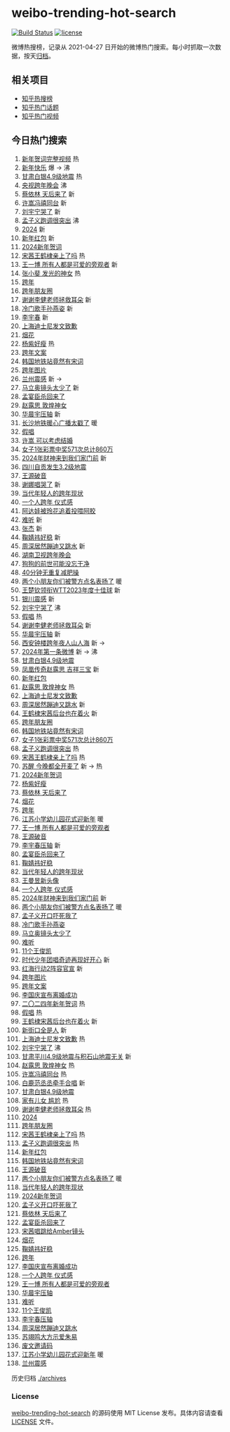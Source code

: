 # weibo-trending-hot-search

[![Build Status](https://github.com/justjavac/weibo-trending-hot-search/workflows/ci/badge.svg?branch=master)](https://github.com/justjavac/weibo-trending-hot-search/actions)
[![license](https://img.shields.io/github/license/justjavac/weibo-trending-hot-search)](https://github.com/justjavac/weibo-trending-hot-search/blob/master/LICENSE)

微博热搜榜，记录从 2021-04-27
日开始的微博热门搜索。每小时抓取一次数据，按天[归档](./archives)。

## 相关项目

- [知乎热搜榜](https://github.com/justjavac/zhihu-trending-top-search)
- [知乎热门话题](https://github.com/justjavac/zhihu-trending-hot-questions)
- [知乎热门视频](https://github.com/justjavac/zhihu-trending-hot-video)

## 今日热门搜索

<!-- BEGIN -->
<!-- 最后更新时间 Mon Jan 01 2024 02:15:00 GMT+0800 (China Standard Time) -->

1. [新年贺词完整视频](https://s.weibo.com//weibo?q=%23%E6%96%B0%E5%B9%B4%E8%B4%BA%E8%AF%8D%E5%AE%8C%E6%95%B4%E8%A7%86%E9%A2%91%23&Refer=new_time)
   热
1. [新年快乐](https://s.weibo.com//weibo?q=%23%E6%96%B0%E5%B9%B4%E5%BF%AB%E4%B9%90%23&t=31&band_rank=1&Refer=top)
   爆 -> 沸
1. [甘肃白银4.9级地震](https://s.weibo.com//weibo?q=%23%E7%94%98%E8%82%83%E7%99%BD%E9%93%B64.9%E7%BA%A7%E5%9C%B0%E9%9C%87%23&t=31&band_rank=2&Refer=top)
   热
1. [央视跨年晚会](https://s.weibo.com//weibo?q=%23%E5%A4%AE%E8%A7%86%E8%B7%A8%E5%B9%B4%E6%99%9A%E4%BC%9A%23&t=31&band_rank=3&Refer=top)
   沸
1. [蔡依林 天后来了](https://s.weibo.com//weibo?q=%E8%94%A1%E4%BE%9D%E6%9E%97%20%E5%A4%A9%E5%90%8E%E6%9D%A5%E4%BA%86&t=31&band_rank=4&Refer=top)
   新
1. [许嵩冯禧同台](https://s.weibo.com//weibo?q=%E8%AE%B8%E5%B5%A9%E5%86%AF%E7%A6%A7%E5%90%8C%E5%8F%B0&t=31&band_rank=5&Refer=top)
   新
1. [刘宇宁哭了](https://s.weibo.com//weibo?q=%23%E5%88%98%E5%AE%87%E5%AE%81%E5%93%AD%E4%BA%86%23&t=31&band_rank=6&Refer=top)
   新
1. [孟子义跑调很突出](https://s.weibo.com//weibo?q=%E5%AD%9F%E5%AD%90%E4%B9%89%E8%B7%91%E8%B0%83%E5%BE%88%E7%AA%81%E5%87%BA&t=31&band_rank=7&Refer=top)
   沸
1. [2024](https://s.weibo.com//weibo?q=2024&t=31&band_rank=8&Refer=top) 新
1. [新年红包](https://s.weibo.com//weibo?q=%E6%96%B0%E5%B9%B4%E7%BA%A2%E5%8C%85&t=31&band_rank=9&Refer=top)
   新
1. [2024新年贺词](https://s.weibo.com//weibo?q=%232024%E6%96%B0%E5%B9%B4%E8%B4%BA%E8%AF%8D%23&t=31&band_rank=10&Refer=top)
1. [宋茜王鹤棣亲上了吗](https://s.weibo.com//weibo?q=%E5%AE%8B%E8%8C%9C%E7%8E%8B%E9%B9%A4%E6%A3%A3%E4%BA%B2%E4%B8%8A%E4%BA%86%E5%90%97&t=31&band_rank=11&Refer=top)
   热
1. [王一博 所有人都是可爱的旁观者](https://s.weibo.com//weibo?q=%E7%8E%8B%E4%B8%80%E5%8D%9A%20%E6%89%80%E6%9C%89%E4%BA%BA%E9%83%BD%E6%98%AF%E5%8F%AF%E7%88%B1%E7%9A%84%E6%97%81%E8%A7%82%E8%80%85&t=31&band_rank=12&Refer=top)
   新
1. [张小斐 发光的神女](https://s.weibo.com//weibo?q=%E5%BC%A0%E5%B0%8F%E6%96%90%20%E5%8F%91%E5%85%89%E7%9A%84%E7%A5%9E%E5%A5%B3&t=31&band_rank=13&Refer=top)
   热
1. [跨年](https://s.weibo.com//weibo?q=%E8%B7%A8%E5%B9%B4&t=31&band_rank=14&Refer=top)
1. [跨年朋友圈](https://s.weibo.com//weibo?q=%E8%B7%A8%E5%B9%B4%E6%9C%8B%E5%8F%8B%E5%9C%88&t=31&band_rank=15&Refer=top)
1. [谢谢李健老师拯救耳朵](https://s.weibo.com//weibo?q=%E8%B0%A2%E8%B0%A2%E6%9D%8E%E5%81%A5%E8%80%81%E5%B8%88%E6%8B%AF%E6%95%91%E8%80%B3%E6%9C%B5&t=31&band_rank=16&Refer=top)
   新
1. [冷门歌手孙燕姿](https://s.weibo.com//weibo?q=%E5%86%B7%E9%97%A8%E6%AD%8C%E6%89%8B%E5%AD%99%E7%87%95%E5%A7%BF&t=31&band_rank=17&Refer=top)
   新
1. [李宇春](https://s.weibo.com//weibo?q=%E6%9D%8E%E5%AE%87%E6%98%A5&t=31&band_rank=18&Refer=top)
   新
1. [上海迪士尼发文致歉](https://s.weibo.com//weibo?q=%23%E4%B8%8A%E6%B5%B7%E8%BF%AA%E5%A3%AB%E5%B0%BC%E5%8F%91%E6%96%87%E8%87%B4%E6%AD%89%23&t=31&band_rank=19&Refer=top)
1. [烟花](https://s.weibo.com//weibo?q=%E7%83%9F%E8%8A%B1&t=31&band_rank=20&Refer=top)
1. [杨紫好瘦](https://s.weibo.com//weibo?q=%E6%9D%A8%E7%B4%AB%E5%A5%BD%E7%98%A6&t=31&band_rank=21&Refer=top)
   热
1. [跨年文案](https://s.weibo.com//weibo?q=%E8%B7%A8%E5%B9%B4%E6%96%87%E6%A1%88&t=31&band_rank=22&Refer=top)
1. [韩国地铁站竟然有宋词](https://s.weibo.com//weibo?q=%23%E9%9F%A9%E5%9B%BD%E5%9C%B0%E9%93%81%E7%AB%99%E7%AB%9F%E7%84%B6%E6%9C%89%E5%AE%8B%E8%AF%8D%23&t=31&band_rank=23&Refer=top)
1. [跨年图片](https://s.weibo.com//weibo?q=%E8%B7%A8%E5%B9%B4%E5%9B%BE%E7%89%87&t=31&band_rank=24&Refer=top)
1. [兰州震感](https://s.weibo.com//weibo?q=%E5%85%B0%E5%B7%9E%E9%9C%87%E6%84%9F&t=31&band_rank=25&Refer=top)
   新 ->
1. [马立奥镜头太少了](https://s.weibo.com//weibo?q=%E9%A9%AC%E7%AB%8B%E5%A5%A5%E9%95%9C%E5%A4%B4%E5%A4%AA%E5%B0%91%E4%BA%86&t=31&band_rank=26&Refer=top)
   新
1. [孟宴臣杀回来了](https://s.weibo.com//weibo?q=%E5%AD%9F%E5%AE%B4%E8%87%A3%E6%9D%80%E5%9B%9E%E6%9D%A5%E4%BA%86&t=31&band_rank=27&Refer=top)
1. [赵露思 敦煌神女](https://s.weibo.com//weibo?q=%E8%B5%B5%E9%9C%B2%E6%80%9D%20%E6%95%A6%E7%85%8C%E7%A5%9E%E5%A5%B3&t=31&band_rank=28&Refer=top)
1. [华晨宇压轴](https://s.weibo.com//weibo?q=%E5%8D%8E%E6%99%A8%E5%AE%87%E5%8E%8B%E8%BD%B4&t=31&band_rank=29&Refer=top)
   新
1. [长沙地铁暖心广播太戳了](https://s.weibo.com//weibo?q=%23%E9%95%BF%E6%B2%99%E5%9C%B0%E9%93%81%E6%9A%96%E5%BF%83%E5%B9%BF%E6%92%AD%E5%A4%AA%E6%88%B3%E4%BA%86%23&t=31&band_rank=30&Refer=top)
   暖
1. [假唱](https://s.weibo.com//weibo?q=%E5%81%87%E5%94%B1&t=31&band_rank=31&Refer=top)
1. [许嵩 可以考虑结婚](https://s.weibo.com//weibo?q=%E8%AE%B8%E5%B5%A9%20%E5%8F%AF%E4%BB%A5%E8%80%83%E8%99%91%E7%BB%93%E5%A9%9A&t=31&band_rank=32&Refer=top)
1. [女子1张彩票中奖571次总计860万](https://s.weibo.com//weibo?q=%23%E5%A5%B3%E5%AD%901%E5%BC%A0%E5%BD%A9%E7%A5%A8%E4%B8%AD%E5%A5%96571%E6%AC%A1%E6%80%BB%E8%AE%A1860%E4%B8%87%23&t=31&band_rank=33&Refer=top)
1. [2024年财神来到我们家门前](https://s.weibo.com//weibo?q=2024%E5%B9%B4%E8%B4%A2%E7%A5%9E%E6%9D%A5%E5%88%B0%E6%88%91%E4%BB%AC%E5%AE%B6%E9%97%A8%E5%89%8D&t=31&band_rank=34&Refer=top)
   新
1. [四川自贡发生3.2级地震](https://s.weibo.com//weibo?q=%23%E5%9B%9B%E5%B7%9D%E8%87%AA%E8%B4%A1%E5%8F%91%E7%94%9F3.2%E7%BA%A7%E5%9C%B0%E9%9C%87%23&t=31&band_rank=35&Refer=top)
1. [王源破音](https://s.weibo.com//weibo?q=%E7%8E%8B%E6%BA%90%E7%A0%B4%E9%9F%B3&t=31&band_rank=36&Refer=top)
1. [谢娜唱哭了](https://s.weibo.com//weibo?q=%E8%B0%A2%E5%A8%9C%E5%94%B1%E5%93%AD%E4%BA%86&t=31&band_rank=37&Refer=top)
   新
1. [当代年轻人的跨年现状](https://s.weibo.com//weibo?q=%23%E5%BD%93%E4%BB%A3%E5%B9%B4%E8%BD%BB%E4%BA%BA%E7%9A%84%E8%B7%A8%E5%B9%B4%E7%8E%B0%E7%8A%B6%23&t=31&band_rank=38&Refer=top)
1. [一个人跨年 仪式感](https://s.weibo.com//weibo?q=%E4%B8%80%E4%B8%AA%E4%BA%BA%E8%B7%A8%E5%B9%B4%20%E4%BB%AA%E5%BC%8F%E6%84%9F&t=31&band_rank=39&Refer=top)
1. [阿达娃被玲花追着投喂阿胶](https://s.weibo.com//weibo?q=%23%E9%98%BF%E8%BE%BE%E5%A8%83%E8%A2%AB%E7%8E%B2%E8%8A%B1%E8%BF%BD%E7%9D%80%E6%8A%95%E5%96%82%E9%98%BF%E8%83%B6%23&t=31&band_rank=40&Refer=top)
1. [难听](https://s.weibo.com//weibo?q=%E9%9A%BE%E5%90%AC&t=31&band_rank=41&Refer=top)
   新
1. [张杰](https://s.weibo.com//weibo?q=%E5%BC%A0%E6%9D%B0&t=31&band_rank=42&Refer=top)
   新
1. [鞠婧祎好稳](https://s.weibo.com//weibo?q=%E9%9E%A0%E5%A9%A7%E7%A5%8E%E5%A5%BD%E7%A8%B3&t=31&band_rank=43&Refer=top)
   新
1. [周深居然蹦迪又跳水](https://s.weibo.com//weibo?q=%E5%91%A8%E6%B7%B1%E5%B1%85%E7%84%B6%E8%B9%A6%E8%BF%AA%E5%8F%88%E8%B7%B3%E6%B0%B4&t=31&band_rank=44&Refer=top)
   新
1. [湖南卫视跨年晚会](https://s.weibo.com//weibo?q=%E6%B9%96%E5%8D%97%E5%8D%AB%E8%A7%86%E8%B7%A8%E5%B9%B4%E6%99%9A%E4%BC%9A&t=31&band_rank=45&Refer=top)
1. [狗狗的前世可能没忘干净](https://s.weibo.com//weibo?q=%E7%8B%97%E7%8B%97%E7%9A%84%E5%89%8D%E4%B8%96%E5%8F%AF%E8%83%BD%E6%B2%A1%E5%BF%98%E5%B9%B2%E5%87%80&t=31&band_rank=46&Refer=top)
1. [40分钟无重复减肥操](https://s.weibo.com//weibo?q=40%E5%88%86%E9%92%9F%E6%97%A0%E9%87%8D%E5%A4%8D%E5%87%8F%E8%82%A5%E6%93%8D&t=31&band_rank=47&Refer=top)
1. [两个小朋友你们被警方点名表扬了](https://s.weibo.com//weibo?q=%23%E4%B8%A4%E4%B8%AA%E5%B0%8F%E6%9C%8B%E5%8F%8B%E4%BD%A0%E4%BB%AC%E8%A2%AB%E8%AD%A6%E6%96%B9%E7%82%B9%E5%90%8D%E8%A1%A8%E6%89%AC%E4%BA%86%23&t=31&band_rank=48&Refer=top)
   暖
1. [王楚钦领衔WTT2023年度十佳球](https://s.weibo.com//weibo?q=%23%E7%8E%8B%E6%A5%9A%E9%92%A6%E9%A2%86%E8%A1%94WTT2023%E5%B9%B4%E5%BA%A6%E5%8D%81%E4%BD%B3%E7%90%83%23&t=31&band_rank=49&Refer=top)
   新
1. [银川震感](https://s.weibo.com//weibo?q=%E9%93%B6%E5%B7%9D%E9%9C%87%E6%84%9F&t=31&band_rank=50&Refer=top)
   新
1. [刘宇宁哭了](https://s.weibo.com//weibo?q=%23%E5%88%98%E5%AE%87%E5%AE%81%E5%93%AD%E4%BA%86%23&t=31&band_rank=2&Refer=top)
   沸
1. [假唱](https://s.weibo.com//weibo?q=%E5%81%87%E5%94%B1&t=31&band_rank=4&Refer=top)
   热
1. [谢谢李健老师拯救耳朵](https://s.weibo.com//weibo?q=%E8%B0%A2%E8%B0%A2%E6%9D%8E%E5%81%A5%E8%80%81%E5%B8%88%E6%8B%AF%E6%95%91%E8%80%B3%E6%9C%B5&t=31&band_rank=6&Refer=top)
   新
1. [华晨宇压轴](https://s.weibo.com//weibo?q=%E5%8D%8E%E6%99%A8%E5%AE%87%E5%8E%8B%E8%BD%B4&t=31&band_rank=7&Refer=top)
   新
1. [西安钟楼跨年夜人山人海](https://s.weibo.com//weibo?q=%23%E8%A5%BF%E5%AE%89%E9%92%9F%E6%A5%BC%E8%B7%A8%E5%B9%B4%E5%A4%9C%E4%BA%BA%E5%B1%B1%E4%BA%BA%E6%B5%B7%23&t=31&band_rank=9&Refer=top)
   新 ->
1. [2024年第一条微博](https://s.weibo.com//weibo?q=%232024%E5%B9%B4%E7%AC%AC%E4%B8%80%E6%9D%A1%E5%BE%AE%E5%8D%9A%23&t=31&band_rank=10&Refer=top)
   新 -> 沸
1. [甘肃白银4.9级地震](https://s.weibo.com//weibo?q=%23%E7%94%98%E8%82%83%E7%99%BD%E9%93%B64.9%E7%BA%A7%E5%9C%B0%E9%9C%87%23&t=31&band_rank=11&Refer=top)
1. [凤凰传奇赵露思 吉祥三宝](https://s.weibo.com//weibo?q=%E5%87%A4%E5%87%B0%E4%BC%A0%E5%A5%87%E8%B5%B5%E9%9C%B2%E6%80%9D%20%E5%90%89%E7%A5%A5%E4%B8%89%E5%AE%9D&t=31&band_rank=12&Refer=top)
   新
1. [新年红包](https://s.weibo.com//weibo?q=%E6%96%B0%E5%B9%B4%E7%BA%A2%E5%8C%85&t=31&band_rank=13&Refer=top)
1. [赵露思 敦煌神女](https://s.weibo.com//weibo?q=%E8%B5%B5%E9%9C%B2%E6%80%9D%20%E6%95%A6%E7%85%8C%E7%A5%9E%E5%A5%B3&t=31&band_rank=14&Refer=top)
   热
1. [上海迪士尼发文致歉](https://s.weibo.com//weibo?q=%23%E4%B8%8A%E6%B5%B7%E8%BF%AA%E5%A3%AB%E5%B0%BC%E5%8F%91%E6%96%87%E8%87%B4%E6%AD%89%23&t=31&band_rank=15&Refer=top)
1. [周深居然蹦迪又跳水](https://s.weibo.com//weibo?q=%E5%91%A8%E6%B7%B1%E5%B1%85%E7%84%B6%E8%B9%A6%E8%BF%AA%E5%8F%88%E8%B7%B3%E6%B0%B4&t=31&band_rank=16&Refer=top)
   新
1. [王鹤棣宋茜后台也在着火](https://s.weibo.com//weibo?q=%E7%8E%8B%E9%B9%A4%E6%A3%A3%E5%AE%8B%E8%8C%9C%E5%90%8E%E5%8F%B0%E4%B9%9F%E5%9C%A8%E7%9D%80%E7%81%AB&t=31&band_rank=17&Refer=top)
   新
1. [跨年朋友圈](https://s.weibo.com//weibo?q=%E8%B7%A8%E5%B9%B4%E6%9C%8B%E5%8F%8B%E5%9C%88&t=31&band_rank=18&Refer=top)
1. [韩国地铁站竟然有宋词](https://s.weibo.com//weibo?q=%23%E9%9F%A9%E5%9B%BD%E5%9C%B0%E9%93%81%E7%AB%99%E7%AB%9F%E7%84%B6%E6%9C%89%E5%AE%8B%E8%AF%8D%23&t=31&band_rank=19&Refer=top)
1. [女子1张彩票中奖571次总计860万](https://s.weibo.com//weibo?q=%23%E5%A5%B3%E5%AD%901%E5%BC%A0%E5%BD%A9%E7%A5%A8%E4%B8%AD%E5%A5%96571%E6%AC%A1%E6%80%BB%E8%AE%A1860%E4%B8%87%23&t=31&band_rank=20&Refer=top)
1. [孟子义跑调很突出](https://s.weibo.com//weibo?q=%E5%AD%9F%E5%AD%90%E4%B9%89%E8%B7%91%E8%B0%83%E5%BE%88%E7%AA%81%E5%87%BA&t=31&band_rank=21&Refer=top)
   热
1. [宋茜王鹤棣亲上了吗](https://s.weibo.com//weibo?q=%E5%AE%8B%E8%8C%9C%E7%8E%8B%E9%B9%A4%E6%A3%A3%E4%BA%B2%E4%B8%8A%E4%BA%86%E5%90%97&t=31&band_rank=22&Refer=top)
   热
1. [苏醒 今晚都全开麦了](https://s.weibo.com//weibo?q=%E8%8B%8F%E9%86%92%20%E4%BB%8A%E6%99%9A%E9%83%BD%E5%85%A8%E5%BC%80%E9%BA%A6%E4%BA%86&t=31&band_rank=23&Refer=top)
   新 -> 热
1. [2024新年贺词](https://s.weibo.com//weibo?q=%232024%E6%96%B0%E5%B9%B4%E8%B4%BA%E8%AF%8D%23&t=31&band_rank=24&Refer=top)
1. [杨紫好瘦](https://s.weibo.com//weibo?q=%E6%9D%A8%E7%B4%AB%E5%A5%BD%E7%98%A6&t=31&band_rank=26&Refer=top)
1. [蔡依林 天后来了](https://s.weibo.com//weibo?q=%E8%94%A1%E4%BE%9D%E6%9E%97%20%E5%A4%A9%E5%90%8E%E6%9D%A5%E4%BA%86&t=31&band_rank=27&Refer=top)
1. [烟花](https://s.weibo.com//weibo?q=%E7%83%9F%E8%8A%B1&t=31&band_rank=28&Refer=top)
1. [跨年](https://s.weibo.com//weibo?q=%E8%B7%A8%E5%B9%B4&t=31&band_rank=29&Refer=top)
1. [江苏小学幼儿园花式迎新年](https://s.weibo.com//weibo?q=%23%E6%B1%9F%E8%8B%8F%E5%B0%8F%E5%AD%A6%E5%B9%BC%E5%84%BF%E5%9B%AD%E8%8A%B1%E5%BC%8F%E8%BF%8E%E6%96%B0%E5%B9%B4%23&t=31&band_rank=30&Refer=top)
   暖
1. [王一博 所有人都是可爱的旁观者](https://s.weibo.com//weibo?q=%E7%8E%8B%E4%B8%80%E5%8D%9A%20%E6%89%80%E6%9C%89%E4%BA%BA%E9%83%BD%E6%98%AF%E5%8F%AF%E7%88%B1%E7%9A%84%E6%97%81%E8%A7%82%E8%80%85&t=31&band_rank=31&Refer=top)
1. [王源破音](https://s.weibo.com//weibo?q=%E7%8E%8B%E6%BA%90%E7%A0%B4%E9%9F%B3&t=31&band_rank=32&Refer=top)
1. [李宇春压轴](https://s.weibo.com//weibo?q=%E6%9D%8E%E5%AE%87%E6%98%A5%E5%8E%8B%E8%BD%B4&t=31&band_rank=33&Refer=top)
   新
1. [孟宴臣杀回来了](https://s.weibo.com//weibo?q=%E5%AD%9F%E5%AE%B4%E8%87%A3%E6%9D%80%E5%9B%9E%E6%9D%A5%E4%BA%86&t=31&band_rank=34&Refer=top)
1. [鞠婧祎好稳](https://s.weibo.com//weibo?q=%E9%9E%A0%E5%A9%A7%E7%A5%8E%E5%A5%BD%E7%A8%B3&t=31&band_rank=35&Refer=top)
1. [当代年轻人的跨年现状](https://s.weibo.com//weibo?q=%23%E5%BD%93%E4%BB%A3%E5%B9%B4%E8%BD%BB%E4%BA%BA%E7%9A%84%E8%B7%A8%E5%B9%B4%E7%8E%B0%E7%8A%B6%23&t=31&band_rank=36&Refer=top)
1. [王曼昱新头像](https://s.weibo.com//weibo?q=%E7%8E%8B%E6%9B%BC%E6%98%B1%E6%96%B0%E5%A4%B4%E5%83%8F&t=31&band_rank=37&Refer=top)
1. [一个人跨年 仪式感](https://s.weibo.com//weibo?q=%E4%B8%80%E4%B8%AA%E4%BA%BA%E8%B7%A8%E5%B9%B4%20%E4%BB%AA%E5%BC%8F%E6%84%9F&t=31&band_rank=38&Refer=top)
1. [2024年财神来到我们家门前](https://s.weibo.com//weibo?q=2024%E5%B9%B4%E8%B4%A2%E7%A5%9E%E6%9D%A5%E5%88%B0%E6%88%91%E4%BB%AC%E5%AE%B6%E9%97%A8%E5%89%8D&t=31&band_rank=39&Refer=top)
   新
1. [两个小朋友你们被警方点名表扬了](https://s.weibo.com//weibo?q=%23%E4%B8%A4%E4%B8%AA%E5%B0%8F%E6%9C%8B%E5%8F%8B%E4%BD%A0%E4%BB%AC%E8%A2%AB%E8%AD%A6%E6%96%B9%E7%82%B9%E5%90%8D%E8%A1%A8%E6%89%AC%E4%BA%86%23&t=31&band_rank=40&Refer=top)
   暖
1. [孟子义开口吓死我了](https://s.weibo.com//weibo?q=%E5%AD%9F%E5%AD%90%E4%B9%89%E5%BC%80%E5%8F%A3%E5%90%93%E6%AD%BB%E6%88%91%E4%BA%86&t=31&band_rank=41&Refer=top)
1. [冷门歌手孙燕姿](https://s.weibo.com//weibo?q=%E5%86%B7%E9%97%A8%E6%AD%8C%E6%89%8B%E5%AD%99%E7%87%95%E5%A7%BF&t=31&band_rank=42&Refer=top)
1. [马立奥镜头太少了](https://s.weibo.com//weibo?q=%E9%A9%AC%E7%AB%8B%E5%A5%A5%E9%95%9C%E5%A4%B4%E5%A4%AA%E5%B0%91%E4%BA%86&t=31&band_rank=43&Refer=top)
1. [难听](https://s.weibo.com//weibo?q=%E9%9A%BE%E5%90%AC&t=31&band_rank=44&Refer=top)
1. [11个王俊凯](https://s.weibo.com//weibo?q=%2311%E4%B8%AA%E7%8E%8B%E4%BF%8A%E5%87%AF%23&t=31&band_rank=45&Refer=top)
1. [时代少年团唱奇迹再现好开心](https://s.weibo.com//weibo?q=%E6%97%B6%E4%BB%A3%E5%B0%91%E5%B9%B4%E5%9B%A2%E5%94%B1%E5%A5%87%E8%BF%B9%E5%86%8D%E7%8E%B0%E5%A5%BD%E5%BC%80%E5%BF%83&t=31&band_rank=46&Refer=top)
   新
1. [红海行动2阵容官宣](https://s.weibo.com//weibo?q=%23%E7%BA%A2%E6%B5%B7%E8%A1%8C%E5%8A%A82%E9%98%B5%E5%AE%B9%E5%AE%98%E5%AE%A3%23&t=31&band_rank=47&Refer=top)
   新
1. [跨年图片](https://s.weibo.com//weibo?q=%E8%B7%A8%E5%B9%B4%E5%9B%BE%E7%89%87&t=31&band_rank=48&Refer=top)
1. [跨年文案](https://s.weibo.com//weibo?q=%E8%B7%A8%E5%B9%B4%E6%96%87%E6%A1%88&t=31&band_rank=49&Refer=top)
1. [李国庆宣布离婚成功](https://s.weibo.com//weibo?q=%23%E6%9D%8E%E5%9B%BD%E5%BA%86%E5%AE%A3%E5%B8%83%E7%A6%BB%E5%A9%9A%E6%88%90%E5%8A%9F%23&t=31&band_rank=50&Refer=top)
1. [二〇二四年新年贺词](https://s.weibo.com//weibo?q=%23%E4%BA%8C%E3%80%87%E4%BA%8C%E5%9B%9B%E5%B9%B4%E6%96%B0%E5%B9%B4%E8%B4%BA%E8%AF%8D%23&Refer=new_time)
   热
1. [假唱](https://s.weibo.com//weibo?q=%E5%81%87%E5%94%B1&t=31&band_rank=2&Refer=top)
   热
1. [王鹤棣宋茜后台也在着火](https://s.weibo.com//weibo?q=%E7%8E%8B%E9%B9%A4%E6%A3%A3%E5%AE%8B%E8%8C%9C%E5%90%8E%E5%8F%B0%E4%B9%9F%E5%9C%A8%E7%9D%80%E7%81%AB&t=31&band_rank=4&Refer=top)
   新
1. [新街口全是人](https://s.weibo.com//weibo?q=%E6%96%B0%E8%A1%97%E5%8F%A3%E5%85%A8%E6%98%AF%E4%BA%BA&t=31&band_rank=5&Refer=top)
   新
1. [上海迪士尼发文致歉](https://s.weibo.com//weibo?q=%23%E4%B8%8A%E6%B5%B7%E8%BF%AA%E5%A3%AB%E5%B0%BC%E5%8F%91%E6%96%87%E8%87%B4%E6%AD%89%23&t=31&band_rank=6&Refer=top)
   热
1. [刘宇宁哭了](https://s.weibo.com//weibo?q=%23%E5%88%98%E5%AE%87%E5%AE%81%E5%93%AD%E4%BA%86%23&t=31&band_rank=7&Refer=top)
   沸
1. [甘肃平川4.9级地震与积石山地震无关](https://s.weibo.com//weibo?q=%E7%94%98%E8%82%83%E5%B9%B3%E5%B7%9D4.9%E7%BA%A7%E5%9C%B0%E9%9C%87%E4%B8%8E%E7%A7%AF%E7%9F%B3%E5%B1%B1%E5%9C%B0%E9%9C%87%E6%97%A0%E5%85%B3&t=31&band_rank=8&Refer=top)
   新
1. [赵露思 敦煌神女](https://s.weibo.com//weibo?q=%E8%B5%B5%E9%9C%B2%E6%80%9D%20%E6%95%A6%E7%85%8C%E7%A5%9E%E5%A5%B3&t=31&band_rank=11&Refer=top)
   热
1. [许嵩冯禧同台](https://s.weibo.com//weibo?q=%E8%AE%B8%E5%B5%A9%E5%86%AF%E7%A6%A7%E5%90%8C%E5%8F%B0&t=31&band_rank=13&Refer=top)
   热
1. [白鹿范丞丞牵手合唱](https://s.weibo.com//weibo?q=%E7%99%BD%E9%B9%BF%E8%8C%83%E4%B8%9E%E4%B8%9E%E7%89%B5%E6%89%8B%E5%90%88%E5%94%B1&t=31&band_rank=14&Refer=top)
   新
1. [甘肃白银4.9级地震](https://s.weibo.com//weibo?q=%23%E7%94%98%E8%82%83%E7%99%BD%E9%93%B64.9%E7%BA%A7%E5%9C%B0%E9%9C%87%23&t=31&band_rank=15&Refer=top)
1. [家有儿女 尴尬](https://s.weibo.com//weibo?q=%E5%AE%B6%E6%9C%89%E5%84%BF%E5%A5%B3%20%E5%B0%B4%E5%B0%AC&t=31&band_rank=16&Refer=top)
   热
1. [谢谢李健老师拯救耳朵](https://s.weibo.com//weibo?q=%E8%B0%A2%E8%B0%A2%E6%9D%8E%E5%81%A5%E8%80%81%E5%B8%88%E6%8B%AF%E6%95%91%E8%80%B3%E6%9C%B5&t=31&band_rank=17&Refer=top)
   热
1. [2024](https://s.weibo.com//weibo?q=2024&t=31&band_rank=18&Refer=top)
1. [跨年朋友圈](https://s.weibo.com//weibo?q=%E8%B7%A8%E5%B9%B4%E6%9C%8B%E5%8F%8B%E5%9C%88&t=31&band_rank=19&Refer=top)
1. [宋茜王鹤棣亲上了吗](https://s.weibo.com//weibo?q=%E5%AE%8B%E8%8C%9C%E7%8E%8B%E9%B9%A4%E6%A3%A3%E4%BA%B2%E4%B8%8A%E4%BA%86%E5%90%97&t=31&band_rank=21&Refer=top)
   热
1. [孟子义跑调很突出](https://s.weibo.com//weibo?q=%E5%AD%9F%E5%AD%90%E4%B9%89%E8%B7%91%E8%B0%83%E5%BE%88%E7%AA%81%E5%87%BA&t=31&band_rank=22&Refer=top)
   热
1. [新年红包](https://s.weibo.com//weibo?q=%E6%96%B0%E5%B9%B4%E7%BA%A2%E5%8C%85&t=31&band_rank=24&Refer=top)
1. [韩国地铁站竟然有宋词](https://s.weibo.com//weibo?q=%23%E9%9F%A9%E5%9B%BD%E5%9C%B0%E9%93%81%E7%AB%99%E7%AB%9F%E7%84%B6%E6%9C%89%E5%AE%8B%E8%AF%8D%23&t=31&band_rank=25&Refer=top)
1. [王源破音](https://s.weibo.com//weibo?q=%E7%8E%8B%E6%BA%90%E7%A0%B4%E9%9F%B3&t=31&band_rank=27&Refer=top)
1. [两个小朋友你们被警方点名表扬了](https://s.weibo.com//weibo?q=%23%E4%B8%A4%E4%B8%AA%E5%B0%8F%E6%9C%8B%E5%8F%8B%E4%BD%A0%E4%BB%AC%E8%A2%AB%E8%AD%A6%E6%96%B9%E7%82%B9%E5%90%8D%E8%A1%A8%E6%89%AC%E4%BA%86%23&t=31&band_rank=28&Refer=top)
   暖
1. [当代年轻人的跨年现状](https://s.weibo.com//weibo?q=%23%E5%BD%93%E4%BB%A3%E5%B9%B4%E8%BD%BB%E4%BA%BA%E7%9A%84%E8%B7%A8%E5%B9%B4%E7%8E%B0%E7%8A%B6%23&t=31&band_rank=29&Refer=top)
1. [2024新年贺词](https://s.weibo.com//weibo?q=%232024%E6%96%B0%E5%B9%B4%E8%B4%BA%E8%AF%8D%23&t=31&band_rank=30&Refer=top)
1. [孟子义开口吓死我了](https://s.weibo.com//weibo?q=%E5%AD%9F%E5%AD%90%E4%B9%89%E5%BC%80%E5%8F%A3%E5%90%93%E6%AD%BB%E6%88%91%E4%BA%86&t=31&band_rank=31&Refer=top)
1. [蔡依林 天后来了](https://s.weibo.com//weibo?q=%E8%94%A1%E4%BE%9D%E6%9E%97%20%E5%A4%A9%E5%90%8E%E6%9D%A5%E4%BA%86&t=31&band_rank=32&Refer=top)
1. [孟宴臣杀回来了](https://s.weibo.com//weibo?q=%E5%AD%9F%E5%AE%B4%E8%87%A3%E6%9D%80%E5%9B%9E%E6%9D%A5%E4%BA%86&t=31&band_rank=33&Refer=top)
1. [宋茜唱跳给Amber镜头](https://s.weibo.com//weibo?q=%E5%AE%8B%E8%8C%9C%E5%94%B1%E8%B7%B3%E7%BB%99Amber%E9%95%9C%E5%A4%B4&t=31&band_rank=34&Refer=top)
1. [烟花](https://s.weibo.com//weibo?q=%E7%83%9F%E8%8A%B1&t=31&band_rank=35&Refer=top)
1. [鞠婧祎好稳](https://s.weibo.com//weibo?q=%E9%9E%A0%E5%A9%A7%E7%A5%8E%E5%A5%BD%E7%A8%B3&t=31&band_rank=36&Refer=top)
1. [跨年](https://s.weibo.com//weibo?q=%E8%B7%A8%E5%B9%B4&t=31&band_rank=38&Refer=top)
1. [李国庆宣布离婚成功](https://s.weibo.com//weibo?q=%23%E6%9D%8E%E5%9B%BD%E5%BA%86%E5%AE%A3%E5%B8%83%E7%A6%BB%E5%A9%9A%E6%88%90%E5%8A%9F%23&t=31&band_rank=39&Refer=top)
1. [一个人跨年 仪式感](https://s.weibo.com//weibo?q=%E4%B8%80%E4%B8%AA%E4%BA%BA%E8%B7%A8%E5%B9%B4%20%E4%BB%AA%E5%BC%8F%E6%84%9F&t=31&band_rank=40&Refer=top)
1. [王一博 所有人都是可爱的旁观者](https://s.weibo.com//weibo?q=%E7%8E%8B%E4%B8%80%E5%8D%9A%20%E6%89%80%E6%9C%89%E4%BA%BA%E9%83%BD%E6%98%AF%E5%8F%AF%E7%88%B1%E7%9A%84%E6%97%81%E8%A7%82%E8%80%85&t=31&band_rank=41&Refer=top)
1. [华晨宇压轴](https://s.weibo.com//weibo?q=%E5%8D%8E%E6%99%A8%E5%AE%87%E5%8E%8B%E8%BD%B4&t=31&band_rank=42&Refer=top)
1. [难听](https://s.weibo.com//weibo?q=%E9%9A%BE%E5%90%AC&t=31&band_rank=43&Refer=top)
1. [11个王俊凯](https://s.weibo.com//weibo?q=%2311%E4%B8%AA%E7%8E%8B%E4%BF%8A%E5%87%AF%23&t=31&band_rank=44&Refer=top)
1. [李宇春压轴](https://s.weibo.com//weibo?q=%E6%9D%8E%E5%AE%87%E6%98%A5%E5%8E%8B%E8%BD%B4&t=31&band_rank=45&Refer=top)
1. [周深居然蹦迪又跳水](https://s.weibo.com//weibo?q=%E5%91%A8%E6%B7%B1%E5%B1%85%E7%84%B6%E8%B9%A6%E8%BF%AA%E5%8F%88%E8%B7%B3%E6%B0%B4&t=31&band_rank=46&Refer=top)
1. [苏翊鸣大方示爱朱易](https://s.weibo.com//weibo?q=%23%E8%8B%8F%E7%BF%8A%E9%B8%A3%E5%A4%A7%E6%96%B9%E7%A4%BA%E7%88%B1%E6%9C%B1%E6%98%93%23&t=31&band_rank=47&Refer=top)
1. [废文邀请码](https://s.weibo.com//weibo?q=%E5%BA%9F%E6%96%87%E9%82%80%E8%AF%B7%E7%A0%81&t=31&band_rank=48&Refer=top)
1. [江苏小学幼儿园花式迎新年](https://s.weibo.com//weibo?q=%23%E6%B1%9F%E8%8B%8F%E5%B0%8F%E5%AD%A6%E5%B9%BC%E5%84%BF%E5%9B%AD%E8%8A%B1%E5%BC%8F%E8%BF%8E%E6%96%B0%E5%B9%B4%23&t=31&band_rank=49&Refer=top)
   暖
1. [兰州震感](https://s.weibo.com//weibo?q=%E5%85%B0%E5%B7%9E%E9%9C%87%E6%84%9F&t=31&band_rank=50&Refer=top)

<!-- END -->

历史归档 [./archives](./archives)

### License

[weibo-trending-hot-search](https://github.com/justjavac/weibo-trending-hot-search)
的源码使用 MIT License 发布。具体内容请查看 [LICENSE](./LICENSE) 文件。
